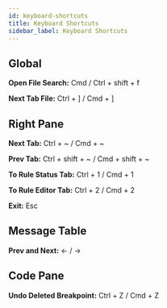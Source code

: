 ```yaml
---
id: keyboard-shortcuts
title: Keyboard Shortcuts
sidebar_label: Keyboard Shortcuts
---
```


## Global

**Open File Search:** Cmd / Ctrl + shift + f

**Next Tab File:** Ctrl + ]  / Cmd + ]
    

## Right Pane

**Next Tab:** Ctrl + ~  / Cmd + ~

**Prev Tab:** Ctrl + shift  + ~  /  Cmd + shift + ~

**To Rule Status Tab:** Ctrl + 1 /  Cmd + 1

**To Rule Editor Tab:**  Ctrl + 2 /  Cmd + 2

**Exit:** Esc


## Message Table

**Prev and Next:** ← /  →	


## Code Pane

**Undo Deleted Breakpoint:** Ctrl + Z / Cmd + Z
